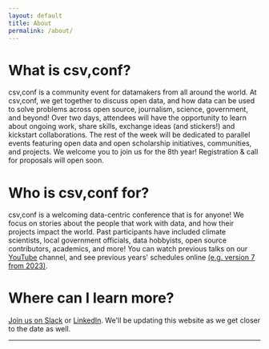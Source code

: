 ```yaml
---
layout: default
title: About
permalink: /about/
---
```


# What is csv,conf?
csv,conf is a community event for datamakers from all around the world. At csv,conf, we get together to discuss open data, and how data can be used to solve problems across open source, journalism, science, government, and beyond! Over two days, attendees will have the opportunity to learn about ongoing work, share skills, exchange ideas (and stickers!) and kickstart collaborations. The rest of the week will be dedicated to parallel events featuring open data and open scholarship initiatives, communities, and projects. We welcome you to join us for the 8th year! Registration & call for proposals will open soon.

# Who is csv,conf for?
csv,conf is a welcoming data-centric conference that is for anyone! We focus on stories about the people that work with data, and how their projects impact the world. Past participants have included climate scientists, local government officials, data hobbyists, open source contributors, academics, and more! You can watch previous talks on our <a href="https://www.youtube.com/channel/UCWq7JfT4PJrCZLmxSOVJOww" title="csv,conf YouTube Channel">YouTube</a> channel, and see previous years' schedules online <a href="/2023/2023/schedule/" title="csv,conf,v7 site">(e.g. version 7 from 2023)</a>.

# Where can I learn more?
<a href="https://join.slack.com/t/csvconf/shared_invite/zt-1mbc9v4bl-7v~no8uAKTRih_OOPNWFnQ" title="CSV,Conf Slack organization">Join us on Slack</a> or <a href="https://www.linkedin.com/company/csv-conf" title="LinkedIn">LinkedIn</a>. We'll be updating this website as we get closer to the date as well.

---
